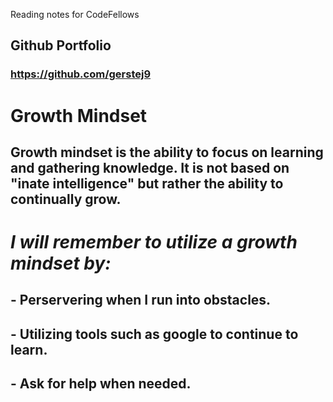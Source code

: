 Reading notes for CodeFellows

## Github Portfolio
### https://github.com/gerstej9

# Growth Mindset

## Growth mindset is the ability to focus on learning and gathering knowledge. It is not based on "inate intelligence" but rather the ability to continually grow.

# _I will remember to utilize a growth mindset by:_

## - __Perservering when I run into obstacles.__
## - Utilizing tools such as google to continue to learn.
## - Ask for help when needed.


